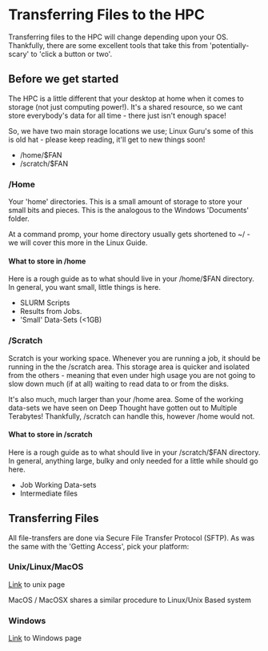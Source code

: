 # Transferring Files to the HPC

Transferring files to the HPC will change depending upon your OS. Thankfully, there are some excellent tools that take this from 'potentially-scary' to 'click a button or two'.

## Before we get started

The HPC is a little different that your desktop at home when it comes to storage (not just computing power!). It's a shared resource, so we cant store everybody's data for all time - there just isn't enough space!

So, we have two main storage locations we use; Linux Guru's some of this is old hat - please keep reading, it'll get to new things soon!

- /home/$FAN
- /scratch/$FAN

### /Home

Your 'home' directories. This is a small amount of storage to store your small bits and pieces. This is the analogous to the Windows 'Documents' folder.

At a command promp, your home directory usually gets shortened to ~/ - we will cover this more in the Linux Guide.

#### What to store in /home

Here is a rough guide as to what should live in your /home/$FAN directory. In general, you want small, little things is here.

- SLURM Scripts
- Results from Jobs.
- 'Small' Data-Sets (<1GB)

### /Scratch

Scratch is your working space. Whenever you are running a job, it should be running in the the /scratch area. This storage area is quicker and isolated from the others - meaning that even under high usage you are not going to slow down much (if at all) waiting to read data to or from the disks.

It's also much, much larger than your /home area. Some of the working data-sets we have seen on Deep Thought have gotten out to Multiple Terabytes! Thankfully, /scratch can handle this, however /home would not.

#### What to store in /scratch

Here is a rough guide as to what should live in your /scratch/$FAN directory. In general, anything large, bulky and only needed for a little while should go here.

- Job Working Data-sets
- Intermediate files

## Transferring Files

All file-transfers are done via Secure File Transfer Protocol (SFTP). As was the same with the 'Getting Access', pick your platform:


### Unix/Linux/MacOS

[Link](Linux/LinuxFileTransfer.md) to unix page

MacOS / MacOSX shares a similar procedure to Linux/Unix Based system

### Windows

[Link](Windows/WindowsFileTransfer.md) to Windows page
